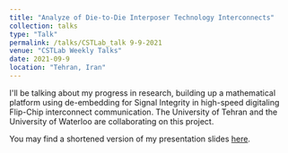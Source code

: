 ```yaml
---
title: "Analyze of Die-to-Die Interposer Technology Interconnects"
collection: talks
type: "Talk"
permalink: /talks/CSTLab_talk 9-9-2021
venue: "CSTLab Weekly Talks"
date: 2021-09-9
location: "Tehran, Iran"
---
```



I'll be talking about my progress in research, building up a mathematical platform using de-embedding for Signal Integrity in high-speed digitaling Flip-Chip interconnect communication. The University of Tehran and the University of Waterloo are collaborating on this project.

You may find a shortened version of my presentation slides [here](https://MiladSeyedi.github.io/files/2021_09_09_De_embedding_Techniques_for_Analyzing_Die_to_Die.pdf).
